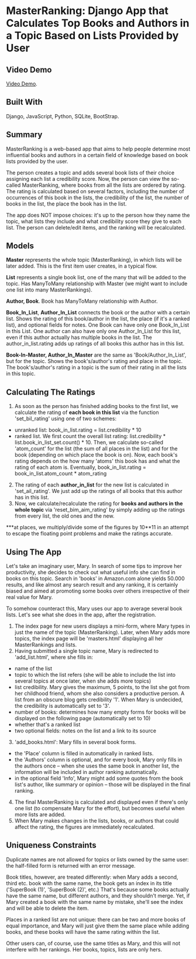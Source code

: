 # MasterRanking: Django App that Calculates Top Books and Authors in a Topic Based on Lists Provided by User

## Video Demo

[Video Demo](https://youtu.be/4m2JK5gQPnw).

## Built With

Django, JavaScript, Python, SQLite, BootStrap.

## Summary

MasterRanking is a web-based app that aims to help people determine most influential books and authors in a certain field of knowledge based on book lists provided by the user.

The person creates a topic and adds several book lists of their choice assigning each list a credibility score. Now, the person can view the so-called MasterRanking, where books from all the lists are ordered by rating. The rating is calculated based on several factors, including the number of occurrences of this book in the lists, the credibility of the list, the number of books in the list, the place the book has in the list.

The app does NOT impose choices: it's up to the person how they name the topic, what lists they include and what credibility score they give to each list. The person can delete/edit items, and the ranking will be recalculated.

## Models

**Master** represents the whole topic (MasterRanking), in which lists will be later added. This is the first item user creates, in a typical flow.

**List** represents a single book list, one of the many that will be added to the topic. Has ManyToMany relationship with Master (we might want to include one list into many MasterRankings).

**Author, Book**. Book has ManyToMany relationship with Author.

**Book\_In\_List**, **Author\_In\_List** connects the book or the author with a certain list. Shows the rating of this book/author in the list, the place (if it's a ranked list), and optional fields for notes. One Book can have only one Book\_In\_List in this List. One author can also have only one Author\_In\_List for this list, even if this author actually has multiple books in the list. The author\_in\_list.rating adds up ratings of all books this author has in this list.

**Book-In-Master, Author\_In\_Master** are the same as 'Book/Author\_In\_List', but for the topic. Shows the book's/author's rating and place in the topic. The book's/author's rating in a topic is the sum of their rating in all the lists in this topic.  

## Calculating The Ratings

1. As soon as the person has finished adding books to the first list, we calculate the rating of **each book in this list** via the function 'set\_bil\_rating' using one of two schemes:

  - unranked list: book\_in\_list.rating = list.credibility * 10
  - ranked list. We first count the overall list rating: list.credibility \* list.book\_in\_list\_set.count() \* 10. Then, we calculate so-called 'atom\_count' for the list (the sum of all places in the list) and for the book (depending on which place the book is on). Now, each book's rating depends on the how many 'atoms' this book has and what the rating of each atom is. Eventually, book\_in\_list.rating = book\_in\_list.atom\_count \* atom\_rating

2. The rating of each **author\_in\_list** for the new list is calculated in 'set\_ail\_rating'. We just add up the ratings of all books that this author has in this list.
3. Now, we calculate/recalculate the rating for **books and authors in the whole topic** via 'reset\_bim\_aim\_rating' by simply adding up the ratings from every list, the old ones and the new.

\*\*\*at places, we multiply/divide some of the figures by 10\*\*11 in an attempt to escape the floating point problems and make the ratings accurate.

## Using The App

Let's take an imaginary user, Mary. In search of some tips to improve her productivity, she decides to check out what useful info she can find in books on this topic. Search in 'books' in Amazon.com alone yields 50.000 results, and like almost any search result and any ranking, it is certainly biased and aimed at promoting some books over others irrespective of their real value for Mary.

To somehow counteract this, Mary uses our app to average several book lists. Let's see what she does in the app, after the registration.

1. The index page for new users displays a mini-form, where Mary types in just the name of the topic (MasterRanking). Later, when Mary adds more topics, the index page will be 'masters.html' displaying all her MasterRankings and lists.
2. Having submitted a single topic name, Mary is redirected to 'add\_list.html', where she fills in:

  - name of the list
  - topic to which the list refers (she will be able to include the list into several topics at once later, when she adds more topics)
  - list credibility. Mary gives the maximum, 5 points, to the list she got from her childhood friend, whom she also considers a productive person. A list from an obscure blog gets credibility '1'. When Mary is undecided, the credibility is automatically set to '3'.
  - number of books: determines how many empty forms for books will be displayed on the following page (automatically set to 10)
  - whether that's a ranked list
  - two optional fields: notes on the list and a link to its source

3. 'add\_books.html': Mary fills in several book forms.

  - the 'Place' column is filled in automatically in ranked lists.
  - the 'Authors' column is optional, and for every book, Mary only fills in the authors once – when she uses the same book in another list, the information will be included in author ranking automatically.
  - in the optional field 'Info', Mary might add some quotes from the book list's author, like summary or opinion – those will be displayed in the final ranking.

4. The final MasterRanking is calculated and displayed even if there's only one list (to compensate Mary for the effort), but becomes useful when more lists are added.
5. When Mary makes changes in the lists, books, or authors that could affect the rating, the figures are immediately recalculated.

## Uniqueness Constraints

Duplicate names are not allowed for topics or lists owned by the same user: the half-filled form is returned with an error message.

Book titles, however, are treated differently: when Mary adds a second, third etc. book with the same name, the book gets an index in its title ('SuperBook (1)', 'SuperBook (2)', etc.) That's because some books actually have the same name, but different authors, and they shouldn't merge. Yet, if Mary created a book with the same name by mistake, she'll see the index and will be able to delete the item.

Places in a ranked list are not unique: there can be two and more books of equal importance, and Mary will just give them the same place while adding books, and these books will have the same rating within the list.

Other users can, of course, use the same titles as Mary, and this will not interfere with her rankings. Her books, topics, lists are only hers.